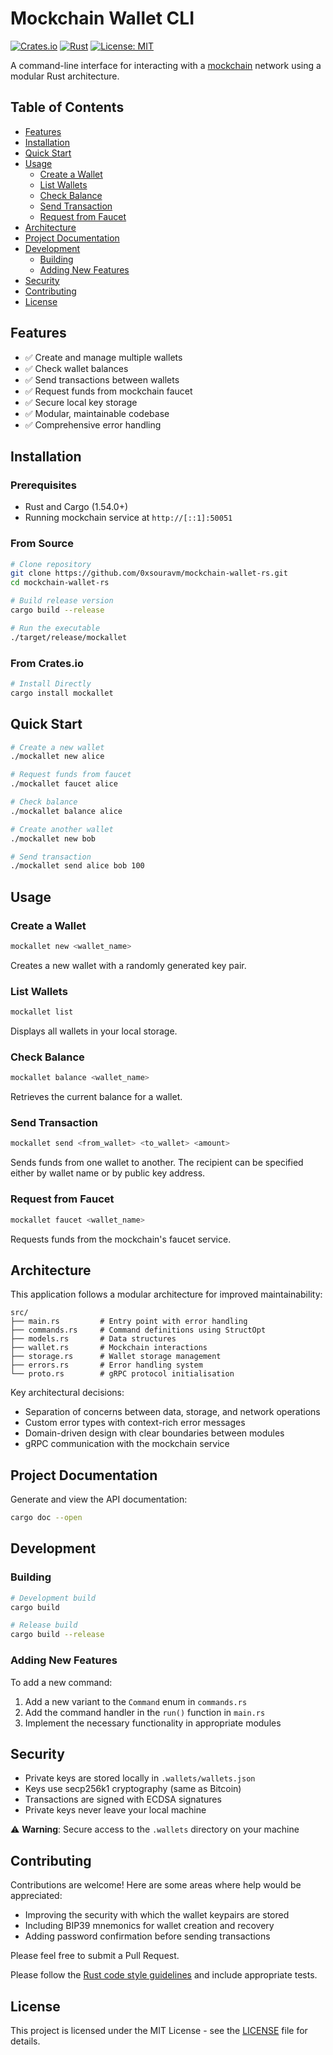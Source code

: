 # Mockchain Wallet CLI

[![Crates.io](https://img.shields.io/crates/v/mockchain-wallet-rs)](https://crates.io/crates/mockallet)
[![Rust](https://img.shields.io/badge/rust-1.54.0%2B-orange)](https://www.rust-lang.org/)
[![License: MIT](https://img.shields.io/badge/License-MIT-blue.svg)](https://opensource.org/licenses/MIT)

A command-line interface for interacting with a [mockchain](https://github.com/0xsouravm/mockchain) network using a modular Rust architecture.

## Table of Contents

- [Features](#features)
- [Installation](#installation)
- [Quick Start](#quick-start)
- [Usage](#usage)
  - [Create a Wallet](#create-a-wallet)
  - [List Wallets](#list-wallets)
  - [Check Balance](#check-balance)
  - [Send Transaction](#send-transaction)
  - [Request from Faucet](#request-from-faucet)
- [Architecture](#architecture)
- [Project Documentation](#project-documentation)
- [Development](#development)
  - [Building](#building)
  - [Adding New Features](#adding-new-features)
- [Security](#security)
- [Contributing](#contributing)
- [License](#license)

## Features

- ✅ Create and manage multiple wallets
- ✅ Check wallet balances
- ✅ Send transactions between wallets
- ✅ Request funds from mockchain faucet
- ✅ Secure local key storage
- ✅ Modular, maintainable codebase
- ✅ Comprehensive error handling

## Installation

### Prerequisites

- Rust and Cargo (1.54.0+)
- Running mockchain service at `http://[::1]:50051`

### From Source

```bash
# Clone repository
git clone https://github.com/0xsouravm/mockchain-wallet-rs.git
cd mockchain-wallet-rs

# Build release version
cargo build --release

# Run the executable
./target/release/mockallet
```

### From Crates.io

```bash
# Install Directly
cargo install mockallet
```

## Quick Start

```bash
# Create a new wallet
./mockallet new alice

# Request funds from faucet
./mockallet faucet alice

# Check balance
./mockallet balance alice

# Create another wallet
./mockallet new bob

# Send transaction
./mockallet send alice bob 100
```

## Usage

### Create a Wallet

```bash
mockallet new <wallet_name>
```

Creates a new wallet with a randomly generated key pair.

### List Wallets

```bash
mockallet list
```

Displays all wallets in your local storage.

### Check Balance

```bash
mockallet balance <wallet_name>
```

Retrieves the current balance for a wallet.

### Send Transaction

```bash
mockallet send <from_wallet> <to_wallet> <amount>
```

Sends funds from one wallet to another. The recipient can be specified either by wallet name or by public key address.

### Request from Faucet

```bash
mockallet faucet <wallet_name>
```

Requests funds from the mockchain's faucet service.

## Architecture

This application follows a modular architecture for improved maintainability:

```
src/
├── main.rs         # Entry point with error handling
├── commands.rs     # Command definitions using StructOpt
├── models.rs       # Data structures
├── wallet.rs       # Mockchain interactions
├── storage.rs      # Wallet storage management
├── errors.rs       # Error handling system
└── proto.rs        # gRPC protocol initialisation
```

Key architectural decisions:
- Separation of concerns between data, storage, and network operations
- Custom error types with context-rich error messages
- Domain-driven design with clear boundaries between modules
- gRPC communication with the mockchain service

## Project Documentation

Generate and view the API documentation:

```bash
cargo doc --open
```

## Development

### Building

```bash
# Development build
cargo build

# Release build
cargo build --release
```

### Adding New Features

To add a new command:
1. Add a new variant to the `Command` enum in `commands.rs`
2. Add the command handler in the `run()` function in `main.rs`
3. Implement the necessary functionality in appropriate modules

## Security

- Private keys are stored locally in `.wallets/wallets.json`
- Keys use secp256k1 cryptography (same as Bitcoin)
- Transactions are signed with ECDSA signatures
- Private keys never leave your local machine

⚠️ **Warning**: Secure access to the `.wallets` directory on your machine


## Contributing

Contributions are welcome! Here are some areas where help would be appreciated:

- Improving the security with which the wallet keypairs are stored
- Including BIP39 mnemonics for wallet creation and recovery
- Adding password confirmation before sending transactions

Please feel free to submit a Pull Request.

Please follow the [Rust code style guidelines](https://rust-lang.github.io/api-guidelines/) and include appropriate tests.

## License

This project is licensed under the MIT License - see the [LICENSE](https://github.com/0xsouravm/mockchain-wallet-rs/blob/master/LICENSE) file for details.